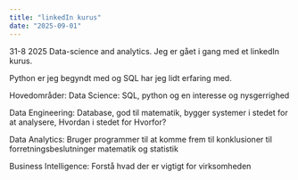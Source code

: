 ```yaml
---
title: "linkedIn kurus"
date: "2025-09-01"
---
```


31-8 2025
Data-science and analytics. Jeg er gået i gang med et linkedIn kurus.

Python er jeg begyndt med og SQL har jeg lidt erfaring med.

Hovedområder:
Data Science: 
SQL, python og en interesse og nysgerrighed 

Data Engineering: 
Database, god til matematik, bygger systemer i stedet for at analysere, Hvordan i stedet for Hvorfor? 

Data Analytics:
Bruger programmer til at komme frem til konklusioner til forretningsbeslutninger
matematik og statistik

Business Intelligence: Forstå hvad der er vigtigt for virksomheden 
